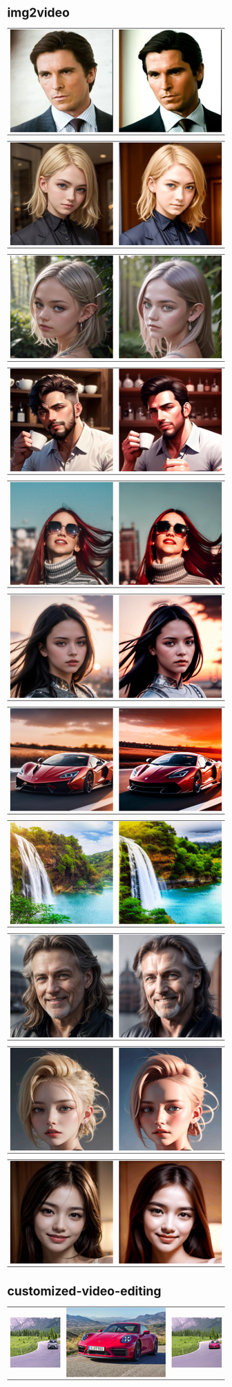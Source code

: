 # img2video
<table class="center">
    <tr>
    <td><img src="images/Bruce.jpg"></td>
    <td><img src="images/Bruce-50.gif"></td>
    </tr>
</table>

<table class="center">
    <tr>
    <td><img src="images/beauty.jpg"></td>
    <td><img src="images/beauty-70.gif"></td>
    </tr>
</table>
<table class="center">
    <tr>
    <td><img src="images/beauty1.jpg"></td>
    <td><img src="images/beauty1-70.gif"></td>
    </tr>
</table>
<table class="center">
    <tr>
    <td><img src="images/drinking.jpg"></td>
    <td><img src="images/drinking-70.gif"></td>
    </tr>
</table>

<table class="center">
    <tr>
    <td><img src="images/sunglasses_woman.jpg"></td>
    <td><img src="images/sunglasses_woman-50.gif"></td>
    </tr>
</table>

<table class="center">
    <tr>
    <td><img src="images/knight.jpg"></td>
    <td><img src="images/knight-80.gif"></td>
    </tr>
</table>
<table class="center">
    <tr>
    <td><img src="images/car.jpg"></td>
    <td><img src="images/car-60.gif"></td>
    </tr>
</table>

<table class="center">
    <tr>
    <td><img src="images/waterfall.jpg"></td>
    <td><img src="images/waterfall-50.gif"></td>
    </tr>
</table>

<table class="center">
    <tr>
    <td><img src="images/oldman.jpg"></td>
    <td><img src="images/oldman-80.gif"></td>
    </tr>
</table>

<table class="center">
    <tr>
    <td><img src="images/beauty2.jpg"></td>
    <td><img src="images/beauty2-80.gif"></td>
    </tr>
</table>

<table class="center">
    <tr>
    <td><img src="images/beauty3.jpg"></td>
    <td><img src="images/beauty3-80.gif"></td>
    </tr>
</table>

# customized-video-editing
<table class="center">
    <tr>
    <td><img src="images/hao2.gif"></td>
    <td><img src="images/porsche.png"></td>
    <td><img src="images/hao.gif"></td>
    </tr>
</table>

